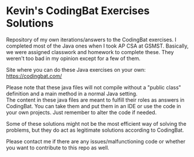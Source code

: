 # Kevin's CodingBat Exercises Solutions
Repository of my own iterations/answers to the CodingBat exercises. I completed most of the Java ones when I took AP CSA at GSMST. Basically, we were assigned classwork and homework to complete these. They weren't too bad in my opinion except for a few of them. </br>

Site where you can do these Java exercises on your own: https://codingbat.com/ </br>

Please note that these java files will not compile without a "public class" definition and a main method in a normal Java setting. </br>
The content in these java files are meant to fulfill their roles as answers in CodingBat. You can take them and put them in an IDE or use the code in your own projects. Just remember to alter the code if needed. </br>

Some of these solutions might not be the most efficient way of solving the problems, but they do act as legitimate solutions according to CodingBat.</br>

Please contact me if there are any issues/malfunctioning code or whether you want to contribute to this repo as well.
